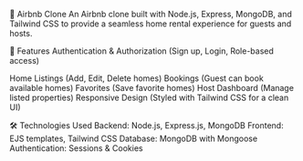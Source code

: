 🏡 Airbnb Clone
An Airbnb clone built with Node.js, Express, MongoDB, and Tailwind CSS to provide a seamless home rental experience for guests and hosts.

🚀 Features
Authentication & Authorization (Sign up, Login, Role-based access)

Home Listings (Add, Edit, Delete homes)
Bookings (Guest can book available homes)
Favorites (Save favorite homes)
Host Dashboard (Manage listed properties)
Responsive Design (Styled with Tailwind CSS for a clean UI)

🛠️ Technologies Used
Backend: Node.js, Express.js, MongoDB
Frontend: EJS templates, Tailwind CSS
Database: MongoDB with Mongoose
Authentication: Sessions & Cookies
